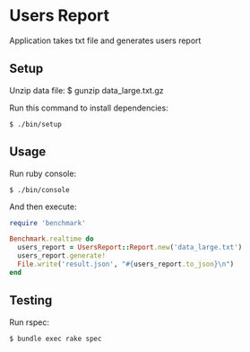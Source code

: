 # Users Report

Application takes txt file and generates users report

## Setup

Unzip data file:
    $ gunzip data_large.txt.gz

Run this command to install dependencies:

    $ ./bin/setup

## Usage

Run ruby console:

    $ ./bin/console

And then execute:
```ruby
require 'benchmark'

Benchmark.realtime do
  users_report = UsersReport::Report.new('data_large.txt')
  users_report.generate!
  File.write('result.json', "#{users_report.to_json}\n")
end
```

## Testing

Run rspec:

    $ bundle exec rake spec